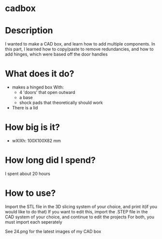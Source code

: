 # cadbox

# Description

I wanted to make a CAD box, and learn how to add multiple components. In this part, I learned how to copy/paste to remove redundancies, and how to add hinges, which were based off the door handles

# What does it do?

* makes a hinged box
  With:
    * 4 'doors' that open outward
    * a base
    * shock pads that theoretically should work
* There is a lid

# How big is it?
* wXlXh: 100X100X82 mm

# How long did I spend?

I spent about 20 hours

# How to use?

Import the STL file in the 3D slicing system of your choice, and print it(if you would like to do that)
If you want to edit this, import the .STEP file in the CAD system of your choice, and continue to edit the projects
For both, you must import each seperately

See 24.png for the latest images of my CAD box
